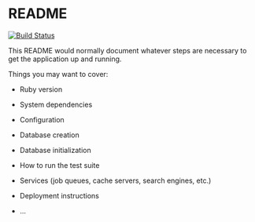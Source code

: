 # README
[![Build Status](https://travis-ci.org/KimotoYanke/gicx.svg?branch=master)](https://travis-ci.org/KimotoYanke/gicx)

This README would normally document whatever steps are necessary to get the
application up and running.

Things you may want to cover:

* Ruby version

* System dependencies

* Configuration

* Database creation

* Database initialization

* How to run the test suite

* Services (job queues, cache servers, search engines, etc.)

* Deployment instructions

* ...
